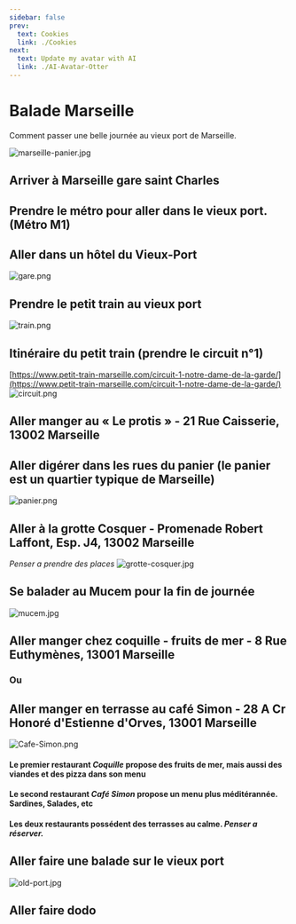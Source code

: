 ```yaml
---
sidebar: false
prev: 
  text: Cookies
  link: ./Cookies
next: 
  text: Update my avatar with AI
  link: ./AI-Avatar-Otter
---
```


# Balade Marseille

Comment passer une belle journée au vieux port de Marseille.

![marseille-panier.jpg](/img/marseille002.gif)

## Arriver à Marseille gare saint Charles

## Prendre le métro pour aller dans le vieux port. (Métro M1)

## Aller dans un hôtel du Vieux-Port

![gare.png](/img/marseille004.gif)

## Prendre le petit train au vieux port

![train.png](/img/marseille006.gif)

## Itinéraire du petit train (prendre le circuit n°1)  

[https://www.petit-train-marseille.com/circuit-1-notre-dame-de-la-garde/](https://www.petit-train-marseille.com/circuit-1-notre-dame-de-la-garde/)
![circuit.png](/img/marseille008.gif)

## Aller manger au « Le protis » - 21 Rue Caisserie, 13002 Marseille

## Aller digérer dans les rues du panier (le panier est un quartier typique de Marseille)

![panier.png](/img/marseille014.gif)

## Aller à la grotte Cosquer - Promenade Robert Laffont, Esp. J4, 13002 Marseille

*Penser a prendre des places*
![grotte-cosquer.jpg](/img/marseille016.gif)  

## Se balader au Mucem pour la fin de journée

![mucem.jpg](/img/marseille018.gif)  

## Aller manger chez coquille - fruits de mer - 8 Rue Euthymènes, 13001 Marseille

### Ou

## Aller manger en terrasse au café Simon - 28 A Cr Honoré d'Estienne d'Orves, 13001 Marseille

![Cafe-Simon.png](/img/marseille020.gif)

#### Le premier restaurant *Coquille* propose des fruits de mer, mais aussi des viandes et des pizza dans son menu  
  
#### Le second restaurant *Café Simon* propose un menu plus méditérannée. Sardines, Salades, etc

#### Les deux restaurants possédent des terrasses au calme. *Penser a réserver.*

## Aller faire une balade sur le vieux port

![old-port.jpg](/img/marseille022.gif)

## Aller faire dodo
